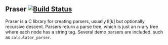 Praser [![Build Status](https://travis-ci.org/hacatu/Praser.svg?branch=master)](https://travis-ci.org/hacatu/Praser)
------
Praser is a C library for creating parsers, usually ll[k] but optionally 
recursive descent.  Parsers return a parse tree, which is just an n-ary 
tree where each node has a string tag.  Several demo parsers are included,
such as `calculator_parser`.
